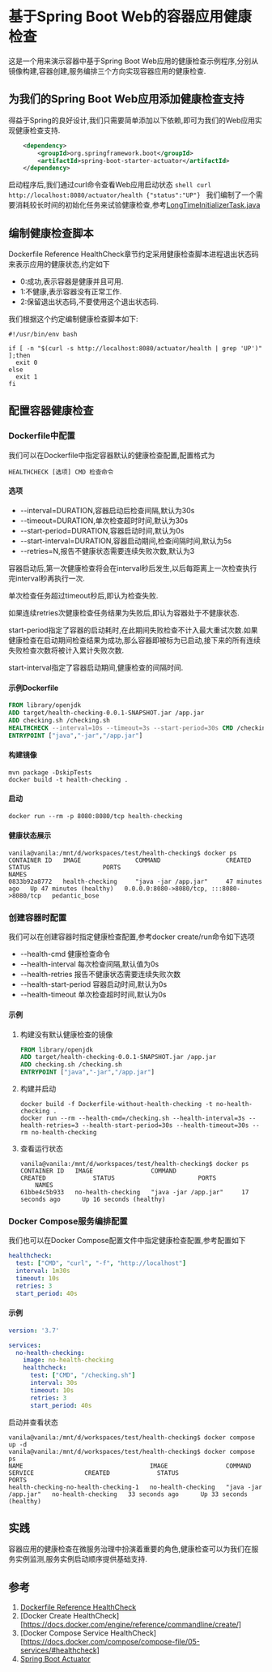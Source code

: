 # 基于Spring Boot Web的容器应用健康检查
这是一个用来演示容器中基于Spring Boot Web应用的健康检查示例程序,分别从镜像构建,容器创建,服务编排三个方向实现容器应用的健康检查.
## 为我们的Spring Boot Web应用添加健康检查支持
得益于Spring的良好设计,我们只需要简单添加以下依赖,即可为我们的Web应用实现健康检查支持.
```xml
    <dependency>
        <groupId>org.springframework.boot</groupId>
        <artifactId>spring-boot-starter-actuator</artifactId>
    </dependency> 
```
启动程序后,我们通过curl命令查看Web应用启动状态
``shell
curl http://localhost:8080/actuator/health
{"status":"UP"}
``
我们编制了一个需要消耗较长时间的初始化任务来试验健康检查,参考[LongTimeInitializerTask.java](./src/main/java/cn/vanillazi/learn/health/checking/task/LongTimeInitializerTask.java)
## 编制健康检查脚本
Dockerfile Reference HealthCheck章节约定采用健康检查脚本进程退出状态码来表示应用的健康状态,约定如下
- 0:成功,表示容器是健康并且可用.
- 1:不健康,表示容器没有正常工作.
- 2:保留退出状态码,不要使用这个退出状态码.

我们根据这个约定编制健康检查脚本如下:
```shell /checking
#!/usr/bin/env bash

if [ -n "$(curl -s http://localhost:8080/actuator/health | grep 'UP')" ];then
  exit 0
else
  exit 1
fi
```
## 配置容器健康检查
### Dockerfile中配置
我们可以在Dockerfile中指定容器默认的健康检查配置,配置格式为
```shell
HEALTHCHECK [选项] CMD 检查命令
```
#### 选项
- --interval=DURATION,容器启动后检查间隔,默认为30s
- --timeout=DURATION,单次检查超时时间,默认为30s
- --start-period=DURATION,容器启动时间,默认为0s
- --start-interval=DURATION,容器启动期间,检查间隔时间,默认为5s
- --retries=N,报告不健康状态需要连续失败次数,默认为3

容器启动后,第一次健康检查将会在interval秒后发生,以后每距离上一次检查执行完interval秒再执行一次.

单次检查任务超过timeout秒后,即认为检查失败.

如果连续retries次健康检查任务结果为失败后,即认为容器处于不健康状态.

start-period指定了容器的启动耗时,在此期间失败检查不计入最大重试次数.如果健康检查在启动期间检查结果为成功,那么容器即被标为已启动,接下来的所有连续失败检查次数将被计入累计失败次数.

start-interval指定了容器启动期间,健康检查的间隔时间.

#### 示例Dockerfile
```dockerfile
FROM library/openjdk
ADD target/health-checking-0.0.1-SNAPSHOT.jar /app.jar
ADD checking.sh /checking.sh
HEALTHCHECK --interval=10s --timeout=3s --start-period=30s CMD /checking.sh
ENTRYPOINT ["java","-jar","/app.jar"]
```
#### 构建镜像
```shell
mvn package -DskipTests
docker build -t health-checking .
```
#### 启动
```dockerfile
docker run --rm -p 8080:8080/tcp health-checking
```
#### 健康状态展示
```shell
vanila@vanila:/mnt/d/workspaces/test/health-checking$ docker ps
CONTAINER ID   IMAGE               COMMAND                  CREATED          STATUS                    PORTS                                       NAMES
0833b92a8772   health-checking     "java -jar /app.jar"     47 minutes ago   Up 47 minutes (healthy)   0.0.0.0:8080->8080/tcp, :::8080->8080/tcp   pedantic_bose
```
### 创建容器时配置
我们可以在创建容器时指定健康检查配置,参考docker create/run命令如下选项
- --health-cmd 健康检查命令
- --health-interval 每次检查间隔,默认值为0s
- --health-retries 报告不健康状态需要连续失败次数
- --health-start-period 容器启动时间,默认为0s
- --health-timeout 单次检查超时时间,默认为0s
#### 示例
1. 构建没有默认健康检查的镜像
   ```dockerfile
   FROM library/openjdk
   ADD target/health-checking-0.0.1-SNAPSHOT.jar /app.jar
   ADD checking.sh /checking.sh
   ENTRYPOINT ["java","-jar","/app.jar"]
   ```
2. 构建并启动
   ```shell
   docker build -f Dockerfile-without-health-checking -t no-health-checking .
   docker run --rm --health-cmd=/checking.sh --health-interval=3s --health-retries=3 --health-start-period=30s --health-timeout=30s --rm no-health-checking
   ```
3. 查看运行状态
   ```shell
   vanila@vanila:/mnt/d/workspaces/test/health-checking$ docker ps
   CONTAINER ID   IMAGE                COMMAND                  CREATED             STATUS                       PORTS                                   
       NAMES
   61bbe4c5b933   no-health-checking   "java -jar /app.jar"     17 seconds ago      Up 16 seconds (healthy)                                              
   ```
### Docker Compose服务编排配置
我们也可以在Docker Compose配置文件中指定健康检查配置,参考配置如下
```yaml
healthcheck:
  test: ["CMD", "curl", "-f", "http://localhost"]
  interval: 1m30s
  timeout: 10s
  retries: 3
  start_period: 40s
```
#### 示例
```yaml
version: '3.7'

services:
  no-health-checking:
    image: no-health-checking
    healthcheck:
      test: ["CMD", "/checking.sh"]
      interval: 30s
      timeout: 10s
      retries: 3
      start_period: 40s
```
启动并查看状态
```shell
vanila@vanila:/mnt/d/workspaces/test/health-checking$ docker compose up -d
vanila@vanila:/mnt/d/workspaces/test/health-checking$ docker compose ps
NAME                                   IMAGE                COMMAND                SERVICE              CREATED             STATUS                    PORTS
health-checking-no-health-checking-1   no-health-checking   "java -jar /app.jar"   no-health-checking   33 seconds ago      Up 33 seconds (healthy)

```
## 实践
容器应用的健康检查在微服务治理中扮演着重要的角色,健康检查可以为我们在服务实例监测,服务实例启动顺序提供基础支持.
## 参考
1. [Dockerfile Reference HealthCheck](https://docs.docker.com/engine/reference/builder/#healthcheck)
2. [Docker Create HealthCheck][https://docs.docker.com/engine/reference/commandline/create/]
3. [Docker Compose Service HealthCheck][https://docs.docker.com/compose/compose-file/05-services/#healthcheck]
4. [Spring Boot Actuator](https://docs.spring.io/spring-boot/docs/current/reference/html/actuator.html#actuator.endpoints.health)